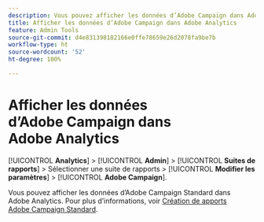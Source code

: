 ```yaml
---
description: Vous pouvez afficher les données d’Adobe Campaign dans Adobe Analytics.
title: Afficher les données d’Adobe Campaign dans Adobe Analytics
feature: Admin Tools
source-git-commit: d4e831398182166e0ffe78659e26d2078fa9be7b
workflow-type: ht
source-wordcount: '52'
ht-degree: 100%

---
```



# Afficher les données d’Adobe Campaign dans Adobe Analytics

[!UICONTROL **Analytics**] > [!UICONTROL **Admin**] > [!UICONTROL **Suites de rapports**] > Sélectionner une suite de rapports > [!UICONTROL **Modifier les paramètres**] > [!UICONTROL **Adobe Campaign**].

Vous pouvez afficher les données d’Adobe Campaign Standard dans Adobe Analytics. Pour plus d’informations, voir [Création de apports Adobe Campaign Standard](/help/integrate/adobe-campaign.md).